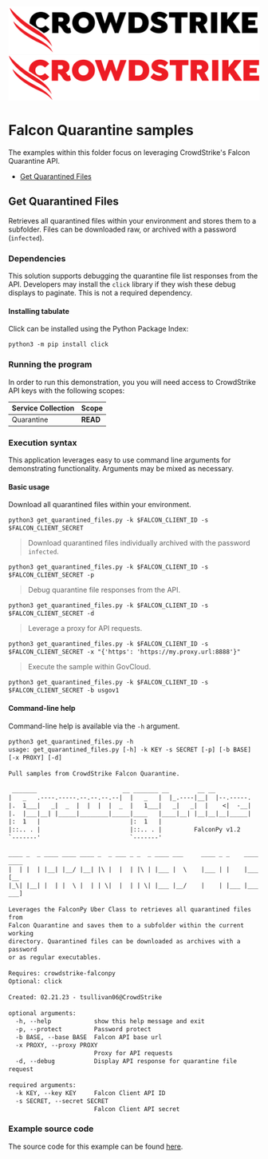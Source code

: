 ![CrowdStrike FalconPy](https://raw.githubusercontent.com/CrowdStrike/falconpy/main/docs/asset/cs-logo.png#gh-light-mode-only)
![CrowdStrike FalconPy](https://raw.githubusercontent.com/CrowdStrike/falconpy/main/docs/asset/cs-logo-red.png#gh-dark-mode-only)

# Falcon Quarantine samples
The examples within this folder focus on leveraging CrowdStrike's Falcon Quarantine API.

- [Get Quarantined Files](#get-quarantine-files)

## Get Quarantined Files
Retrieves all quarantined files within your environment and stores them to a subfolder.
Files can be downloaded raw, or archived with a password (`infected`).

### Dependencies
This solution supports debugging the quarantine file list responses from the API.
Developers may install the `click` library if they wish these debug displays to paginate.
This is not a required dependency.

#### Installing tabulate
Click can be installed using the Python Package Index:

```shell
python3 -m pip install click
```

### Running the program
In order to run this demonstration, you you will need access to CrowdStrike API keys with the following scopes:

| Service Collection | Scope |
| :---- | :---- |
| Quarantine | __READ__ |


### Execution syntax
This application leverages easy to use command line arguments for demonstrating functionality.
Arguments may be mixed as necessary.

#### Basic usage
Download all quarantined files within your environment.

```shell
python3 get_quarantined_files.py -k $FALCON_CLIENT_ID -s $FALCON_CLIENT_SECRET
```

> Download quarantined files individually archived with the password `infected`.

```shell
python3 get_quarantined_files.py -k $FALCON_CLIENT_ID -s $FALCON_CLIENT_SECRET -p
```

> Debug quarantine file responses from the API.

```shell
python3 get_quarantined_files.py -k $FALCON_CLIENT_ID -s $FALCON_CLIENT_SECRET -d
```

> Leverage a proxy for API requests.

```shell
python3 get_quarantined_files.py -k $FALCON_CLIENT_ID -s $FALCON_CLIENT_SECRET -x "{'https': 'https://my.proxy.url:8888'}"
```

> Execute the sample within GovCloud.

```shell
python3 get_quarantined_files.py -k $FALCON_CLIENT_ID -s $FALCON_CLIENT_SECRET -b usgov1
```

#### Command-line help
Command-line help is available via the `-h` argument.

```shell
python3 get_quarantined_files.py -h
usage: get_quarantined_files.py [-h] -k KEY -s SECRET [-p] [-b BASE] [-x PROXY] [-d]

Pull samples from CrowdStrike Falcon Quarantine.

 _______                        __ _______ __        __ __
|   _   .----.-----.--.--.--.--|  |   _   |  |_.----|__|  |--.-----.
|.  1___|   _|  _  |  |  |  |  _  |   1___|   _|   _|  |    <|  -__|
|.  |___|__| |_____|________|_____|____   |____|__| |__|__|__|_____|
|:  1   |                         |:  1   |
|::.. . |                         |::.. . |         FalconPy v1.2
`-------'                         `-------'

____ _  _ ____ ____ ____ _  _ ___ _ _  _ ____ ___     ____ _ _    ____ ____
|  | |  | |__| |__/ |__| |\ |  |  | |\ | |___ |  \    |___ | |    |___ [__
|_\| |__| |  | |  \ |  | | \|  |  | | \| |___ |__/    |    | |___ |___ ___]

Leverages the FalconPy Uber Class to retrieves all quarantined files from
Falcon Quarantine and saves them to a subfolder within the current working
directory. Quarantined files can be downloaded as archives with a password
or as regular executables.

Requires: crowdstrike-falconpy
Optional: click

Created: 02.21.23 - tsullivan06@CrowdStrike

optional arguments:
  -h, --help            show this help message and exit
  -p, --protect         Password protect
  -b BASE, --base BASE  Falcon API base url
  -x PROXY, --proxy PROXY
                        Proxy for API requests
  -d, --debug           Display API response for quarantine file request

required arguments:
  -k KEY, --key KEY     Falcon Client API ID
  -s SECRET, --secret SECRET
                        Falcon Client API secret
```

### Example source code
The source code for this example can be found [here](get_quarantined_files.py).
